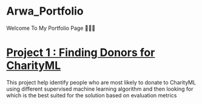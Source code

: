 # Arwa_Portfolio
Welcome To My Portfolio Page 👩🏻‍💻

# [Project 1 : Finding Donors for CharityML](https://github.com/ArwaAlqhtani/Finding-Donors-for-CharityML)
This project help identify people who are most likely to donate to CharityML 
using different supervised machine learning algorithm and then looking for which is the best suited for the solution
based on evaluation metrics
